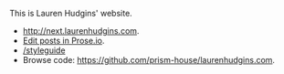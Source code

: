 This is Lauren Hudgins' website.

 - http://next.laurenhudgins.com.
 - [Edit posts in Prose.io](http://prose.io/#prism-house/laurenhudgins.com).
 - [/styleguide](/styleguide)
 - Browse code: https://github.com/prism-house/laurenhudgins.com.
